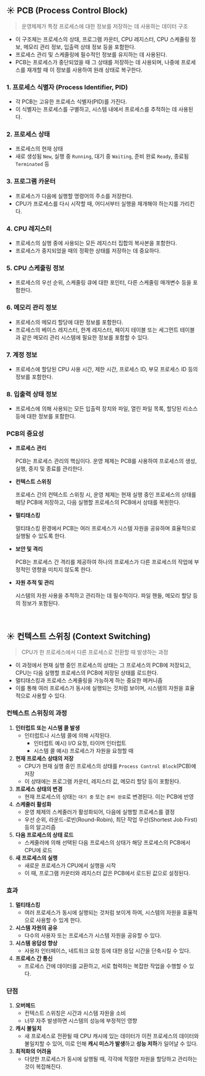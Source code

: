 ## ☀️ PCB (Process Control Block)

> 운영체제가 특정 프로세스에 대한 정보를 저장하는 데 사용하는 데이터 구조
> 
- 이 구조체는 프로세스의 상태, 프로그램 카운터, CPU 레지스터, CPU 스케줄링 정보, 메모리 관리 정보, 입출력 상태 정보 등을 포함한다.
- 프로세스 관리 및 스케줄링에 필수적인 정보를 유지하는 데 사용된다.
- PCB는 프로세스가 중단되었을 때 그 상태를 저장하는 데 사용되며, 나중에 프로세스를 재개할 때 이 정보를 사용하여 원래 상태로 복구한다.

### 1. **프로세스 식별자 (Process Identifier, PID)**

- 각 PCB는 고유한 프로세스 식별자(PID)를 가진다.
- 이 식별자는 프로세스를 구별하고, 시스템 내에서 프로세스를 추적하는 데 사용된다.

### **2. 프로세스 상태**

- 프로세스의 현재 상태
- 새로 생성됨 `New`, 실행 중 `Running`, 대기 중 `Waiting`, 준비 완료 `Ready`, 종료됨 `Terminated` 등

### **3. 프로그램 카운터**

- 프로세스가 다음에 실행할 명령어의 주소를 저장한다.
- CPU가 프로세스를 다시 시작할 때, 어디서부터 실행을 재개해야 하는지를 가리킨다.

### **4. CPU 레지스터**

- 프로세스의 실행 중에 사용되는 모든 레지스터 집합의 복사본을 포함한다.
- 프로세스가 중지되었을 때의 정확한 상태를 저장하는 데 중요하다.

### **5. CPU 스케줄링 정보**

- 프로세스의 우선 순위, 스케줄링 큐에 대한 포인터, 다른 스케줄링 매개변수 등을 포함한다.

### **6. 메모리 관리 정보**

- 프로세스의 메모리 할당에 대한 정보를 포함한다.
- 프로세스의 베이스 레지스터, 한계 레지스터, 페이지 테이블 또는 세그먼트 테이블과 같은 메모리 관리 시스템에 필요한 정보를 포함할 수 있다.

### **7. 계정 정보**

- 프로세스에 할당된 CPU 사용 시간, 제한 시간, 프로세스 ID, 부모 프로세스 ID 등의 정보를 포함한다.

### **8. 입출력 상태 정보**

- 프로세스에 의해 사용되는 모든 입출력 장치와 파일, 열린 파일 목록, 할당된 리소스 등에 대한 정보를 포함한다.

### **PCB의 중요성**

- **프로세스 관리**
    
    PCB는 프로세스 관리의 핵심이다. 운영 체제는 PCB를 사용하여 프로세스의 생성, 실행, 중지 및 종료를 관리한다.
    
- **컨텍스트 스위칭**
    
    프로세스 간의 컨텍스트 스위칭 시, 운영 체제는 현재 실행 중인 프로세스의 상태를 해당 PCB에 저장하고, 다음 실행할 프로세스의 PCB에서 상태를 복원한다.
    
- **멀티태스킹**
    
    멀티태스킹 환경에서 PCB는 여러 프로세스가 시스템 자원을 공유하며 효율적으로 실행될 수 있도록 한다.
    
- **보안 및 격리**
    
    PCB는 프로세스 간 격리를 제공하여 하나의 프로세스가 다른 프로세스의 작업에 부정적인 영향을 미치지 않도록 한다.
    
- **자원 추적 및 관리**
    
    시스템의 자원 사용을 추적하고 관리하는 데 필수적이다. 파일 핸들, 메모리 할당 등의 정보가 포함된다.

<br>

## ☀️ 컨텍스트 스위칭 (Context Switching)

> CPU가 한 프로세스에서 다른 프로세스로 전환할 때 발생하는 과정
> 
- 이 과정에서 현재 실행 중인 프로세스의 상태는 그 프로세스의 PCB에 저장되고, CPU는 다음 실행할 프로세스의 PCB에 저장된 상태를 로드한다.
- 멀티태스킹과 프로세스 스케줄링을 가능하게 하는 중요한 메커니즘
- 이를 통해 여러 프로세스가 동시에 실행되는 것처럼 보이며, 시스템의 자원을 효율적으로 사용할 수 있다.

### **컨텍스트 스위칭의 과정**

1. **인터럽트 또는 시스템 콜 발생**
    - 인터럽트나 시스템 콜에 의해 시작된다.
        - 인터럽트 예시) I/O 요청, 타이머 인터럽트
        - 시스템 콜 예시) 프로세스가 자원을 요청할 때
2. **현재 프로세스 상태의 저장**
    - CPU가 현재 실행 중인 프로세스의 상태를 `Process Control Block`(PCB)에 저장
    - 이 상태에는 프로그램 카운터, 레지스터 값, 메모리 할당 등이 포함된다.
3. **프로세스 상태의 변경**
    - 현재 프로세스의 상태는 `대기 중` 또는 `준비 완료`로 변경된다. 이는 PCB에 반영
4. **스케줄러 활성화**
    - 운영 체제의 스케줄러가 활성화되어, 다음에 실행할 프로세스를 결정
    - 우선 순위, 라운드-로빈(Round-Robin), 최단 작업 우선(Shortest Job First) 등의 알고리즘
5. **다음 프로세스의 상태 로드**
    - 스케줄러에 의해 선택된 다음 프로세스의 상태가 해당 프로세스의 PCB에서 CPU에 로드
6. **새 프로세스의 실행**
    - 새로운 프로세스가 CPU에서 실행을 시작
    - 이 때, 프로그램 카운터와 레지스터 값은 PCB에서 로드된 값으로 설정된다.

### **효과**

1. **멀티태스킹**
    - 여러 프로세스가 동시에 실행되는 것처럼 보이게 하여, 시스템의 자원을 효율적으로 사용할 수 있게 한다.
2. **시스템 자원의 공유**
    - 다수의 사용자 또는 프로세스가 시스템 자원을 공유할 수 있다.
3. **시스템 응답성 향상**
    - 사용자 인터페이스, 네트워크 요청 등에 대한 응답 시간을 단축시킬 수 있다.
4. **프로세스 간 통신**
    - 프로세스 간에 데이터를 교환하고, 서로 협력하는 복잡한 작업을 수행할 수 있다.

### **단점**

1. **오버헤드**
    - 컨텍스트 스위칭은 시간과 시스템 자원을 소비
    - 너무 자주 발생하면 시스템의 성능에 부정적인 영향
2. **캐시 불일치**
    - 새 프로세스로 전환될 때 CPU 캐시에 있는 데이터가 이전 프로세스의 데이터와 불일치할 수 있어, 이로 인해 **캐시 미스가 발생**하고 **성능 저하**가 일어날 수 있다.
3. **최적화의 어려움**
    - 다양한 프로세스가 동시에 실행될 때, 각각에 적절한 자원을 할당하고 관리하는 것이 복잡해진다.
